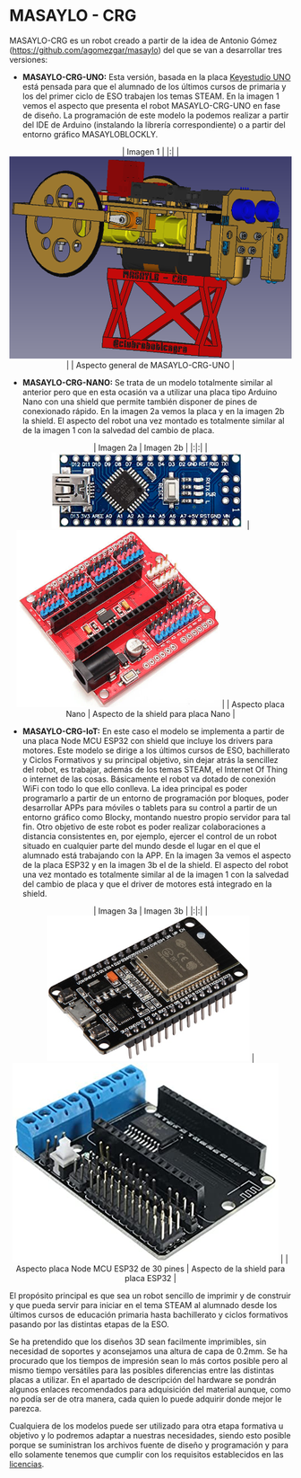 # MASAYLO - CRG

MASAYLO-CRG es un robot creado a partir de la idea de Antonio Gómez (https://github.com/agomezgar/masaylo) del que se van a desarrollar tres versiones:

* **MASAYLO-CRG-UNO:** Esta versión, basada en la placa [Keyestudio UNO](https://wiki.keyestudio.com/Ks0172_keyestudio_UNO_with_Pin_Header_Interface) está pensada para que el alumnado de los últimos cursos de primaria y los del primer ciclo de ESO trabajen los temas STEAM. En la imagen 1 vemos el aspecto que presenta el robot MASAYLO-CRG-UNO en fase de diseño. La programación de este modelo la podemos realizar a partir del IDE de Arduino (instalando la librería correspondiente) o a partir del entorno gráfico MASAYLOBLOCKLY.

<center>

| Imagen 1 |
|:|
| ![Aspecto general de MASAYLO-CRG-UNO](./img/indice/MASAYLO-CRG-UNO.png) |
| Aspecto general de MASAYLO-CRG-UNO |

</center>

* **MASAYLO-CRG-NANO:** Se trata de un modelo totalmente similar al anterior pero que en esta ocasión va a utilizar una placa tipo Arduino Nano con una shield que permite también disponer de pines de conexionado rápido. En la imagen 2a vemos la placa y en la imagen 2b la shield. El aspecto del robot una vez montado es totalmente similar al de la imagen 1 con la salvedad del cambio de placa.

<center>

| Imagen 2a | Imagen 2b |
|:|:|
| ![Aspecto placa Nano](./img/indice/Nano.png) | ![Aspecto de la shield para placa Nano](./img/indice/nano-shield.png) |
| Aspecto placa Nano | Aspecto de la shield para placa Nano |

</center>

* **MASAYLO-CRG-IoT:** En este caso el modelo se implementa a partir de una placa Node MCU ESP32 con shield que incluye los drivers para motores. Este modelo se dirige a los últimos cursos de ESO, bachillerato y Ciclos Formativos y su principal objetivo, sin dejar atrás la sencillez del robot, es trabajar, además de los temas STEAM, el Internet Of Thing o internet de las cosas. Básicamente el robot va dotado de conexión WiFi con todo lo que ello conlleva. La idea principal es poder programarlo a partir de un entorno de programación por bloques, poder desarrollar APPs para móviles o tablets para su control a partir de un entorno gráfico como Blocky, montando nuestro propio servidor para tal fin. Otro objetivo de este robot es poder realizar colaboraciones a distancia consistentes en, por ejemplo, ejercer el control de un robot situado en cualquier parte del mundo desde el lugar en el que el alumnado está trabajando con la APP. En la imagen 3a vemos el aspecto de la placa ESP32 y en la imagen 3b el de la shield. El aspecto del robot una vez montado es totalmente similar al de la imagen 1 con la salvedad del cambio de placa y que el driver de motores está integrado en la shield.

<center>

| Imagen 3a | Imagen 3b |
|:|:|
| ![Aspecto placa Node MCU ESP32 de 30 pines](./img/indice/ESP32-30-pines.png) | ![Aspecto de la shield para placa ESP32](./img/indice/ESP32-shield.jpg) |
| Aspecto placa Node MCU ESP32 de 30 pines | Aspecto de la shield para placa ESP32 |

</center>
  
El propósito principal es que sea un robot sencillo de imprimir y de construir y que pueda servir para iniciar en el tema STEAM al alumnado desde los últimos cursos de educación primaria hasta bachillerato y ciclos formativos pasando por las distintas etapas de la ESO.

Se ha pretendido que los diseños 3D sean facilmente imprimibles, sin necesidad de soportes y aconsejamos una altura de capa de 0.2mm. Se ha procurado que los tiempos de impresión sean lo más cortos posible pero al mismo tiempo versátiles para las posibles diferencias entre las distintas placas a utilizar. En el apartado de descripción del hardware se pondrán algunos enlaces recomendados para adquisición del material aunque, como no podía ser de otra manera, cada quien lo puede adquirir donde mejor le parezca.

Cualquiera de los modelos puede ser utilizado para otra etapa formativa u objetivo y lo podremos adaptar a nuestras necesidades, siendo esto posible porque se suministran los archivos fuente de diseño y programación y para ello solamente tenemos que cumplir con los requisitos establecidos en las [licencias](http://127.0.0.1:8000/Simulacion-de-circuitos-electronicos/Miscelanea/lic/).
